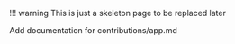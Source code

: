 !!! warning
    This is just a skeleton page to be replaced later


Add documentation for contributions/app.md
